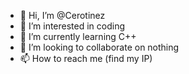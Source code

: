 - 👋 Hi, I’m @Cerotinez
- 👀 I’m interested in coding
- 🌱 I’m currently learning C++
- 💞️ I’m looking to collaborate on nothing
- 📫 How to reach me (find my IP)

<!---
Cerotinez/Cerotinez is a ✨ special ✨ repository because its `README.md` (this file) appears on your GitHub profile.
You can click the Preview link to take a look at your changes.
--->
